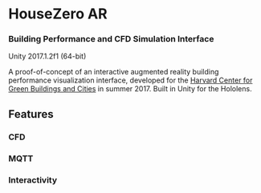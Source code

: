 # HouseZero AR
### Building Performance and CFD Simulation Interface
Unity 2017.1.2f1 (64-bit)

A proof-of-concept of an interactive augmented reality building performance visualization interface, developed for the [Harvard Center for Green Buildings and Cities](http://harvardcgbc.org/) in summer 2017. Built in Unity for the Hololens.


## Features

### CFD

### MQTT

### Interactivity
